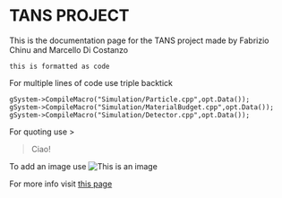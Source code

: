 # TANS PROJECT
This is the documentation page for the TANS project made by Fabrizio Chinu and Marcello Di Costanzo

`this is formatted as code`

For multiple lines of code use triple backtick

```
gSystem->CompileMacro("Simulation/Particle.cpp",opt.Data());
gSystem->CompileMacro("Simulation/MaterialBudget.cpp",opt.Data());
gSystem->CompileMacro("Simulation/Detector.cpp",opt.Data());
```
For quoting use >
> Ciao!

To add an image use
![This is an image](https://myoctocat.com/assets/images/base-octocat.svg)

For more info visit [this page](https://docs.github.com/en/get-started/writing-on-github/getting-started-with-writing-and-formatting-on-github/basic-writing-and-formatting-syntax)
